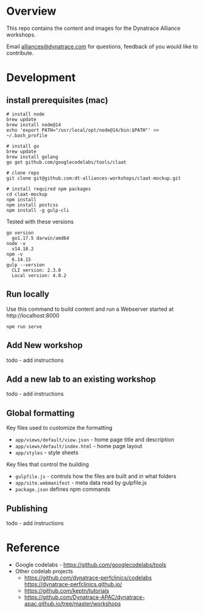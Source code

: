 # Overview

This repo contains the content and images for the Dynatrace Alliance workshops.

Email alliances@dynatrace.com for questions, feedback of you would like to contribute.

# Development

## install prerequisites (mac)

```
# install node
brew update
brew install node@14
echo 'export PATH="/usr/local/opt/node@14/bin:$PATH"' >> ~/.bash_profile

# install go
brew update
brew install golang
go get github.com/googlecodelabs/tools/claat

# clone repo
git clone git@github.com:dt-alliances-workshops/claat-mockup.git

# install required npm packages
cd claat-mockup
npm install
npm install postcss
npm install -g gulp-cli
```

Tested with these versions

```
go version
  go1.17.5 darwin/amd64
node -v
  v14.18.2
npm -v
  6.14.15
gulp --version
  CLI version: 2.3.0
  Local version: 4.0.2
```

## Run locally

Use this command to build content and run a Webserver started at http://localhost:8000 

```
npm run serve
``` 

## Add New workshop

todo - add instructions

## Add a new lab to an existing workshop

todo - add instructions

## Global formatting

Key files used to customize the formatting

* `app/views/default/view.json` - home page title and description 
* `app/views/default/index.html` - home page layout
* `app/styles` - style sheets

Key files that control the building

* `gulpfile.js` - controls how the files are built and in what folders
* `app/site.webmanifest` - meta data read by gulpfile.js
* `package.json` defines npm commands 

## Publishing

todo - add instructions

# Reference

* Google codelabs - https://github.com/googlecodelabs/tools
* Other codelab projects
  * https://github.com/dynatrace-perfclinics/codelabs   https://dynatrace-perfclinics.github.io/
  * https://github.com/keptn/tutorials
  * https://github.com/Dynatrace-APAC/dynatrace-apac.github.io/tree/master/workshops
